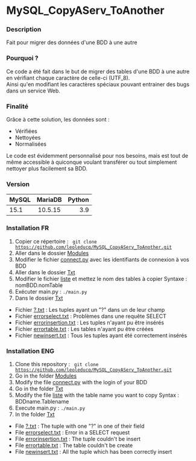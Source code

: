 # MySQL_CopyAServ_ToAnother
### Description
Fait pour migrer des données d'une BDD à une autre
### Pourquoi ?
Ce code a été fait dans le but de migrer des tables d'une BDD à une autre en vérifiant chaque caractère de celle-ci (UTF_8).<br>
Ainsi qu'en modifiant les caractères spéciaux pouvant entrainer des bugs dans un service Web.
### Finalité
Grâce à cette solution, les données sont : 
* Vérifiées 
* Nettoyées
* Normalisées

Le code est évidemment personnalisé pour nos besoins, mais est tout de même accessible à quiconque voulant transférer ou tout simplement nettoyer plus facilement sa BDD.

### Version
| MySQL        | MariaDB           | Python  |
| ------------- |:-------------:| -----:|
| 15.1      | 10.5.15 | 3.9 |

### Installation FR
1. Copier ce répertoire : <code> git clone https://github.com/leoleducq/MySQL_CopyAServ_ToAnother.git </code>
2. Aller dans le dossier [Modules](./Modules)
3. Modifier le fichier [connect.py](./Modules/connect.py) avec les identifiants de connexion à vos BDD
4. Aller dans le dossier [Txt](./Txt)
5. Modifier le fichier [liste](./Txt/liste) et mettez le nom des tables à copier
    Syntaxe : nomBDD.nomTable
6. Exécuter main.py : <code>./main.py</code>
7. Dans le dossier [Txt](./Txt)
* Fichier [?.txt](./Txt/?.txt) : Les tuples ayant un "?" dans un de leur champ
* Fichier [errorselect.txt](./Txt/errorselect.txt) : Problèmes dans une requête SELECT
* Fichier [errorinsertion.txt](./Txt/errorinsertion.txt) : Les tuples n'ayant pu être insérés
* Fichier [errortable.txt](./Txt/errortable.txt) : Les tables n'ayant pu être créées
* Fichier [newinsert.txt](./Txt/newinsert.txt) : Tous les tuples ayant été correctement insérés

### Installation ENG
1. Clone this repository : <code> git clone https://github.com/leoleducq/MySQL_CopyAServ_ToAnother.git </code>
2. Go in the folder [Modules](./Modules)
3. Modify the file [connect.py](./Modules/connect.py) with the login of your BDD
4. Go in the folder [Txt](./Txt)
5. Modify the file [liste](./Txt/liste) with the table name you want to copy
    Syntax : BDDname.Tablename
6. Execute main.py : <code>./main.py</code>
7. In the folder [Txt](./Txt)
* File [?.txt](./Txt/?.txt) : The tuple with one "?" in one of their field
* File [errorselect.txt](./Txt/errorselect.txt) : Error in a SELECT request
* File [errorinsertion.txt](./Txt/errorinsertion.txt) : The tuple couldn't be insert
* File [errortable.txt](./Txt/errortable.txt) : The table couldn't be create
* File [newinsert.txt](./Txt/newinsert.txt) : All the tuple which has been correctly insert
